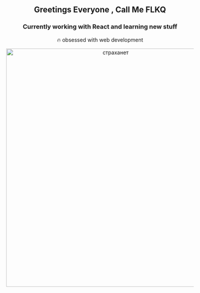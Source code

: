  ## <p align="center">Greetings Everyone , Call Me FLKQ</p>

### <p align="center"> Currently working with React and learning new stuff</p>

<p align="center">🔥 obsessed with web development</p>

<p align="center">
 <a data-flickr-embed="true" href="https://www.flickr.com/photos/191267681@N07/50884533146/in/dateposted-public/" title="страханет"><img src="https://live.staticflickr.com/65535/50884533146_7d041b6e8d_z.jpg" width="572" height="640" alt="страханет"></a><script async src="//embedr.flickr.com/assets/client-code.js" charset="utf-8"></script>
</p>







